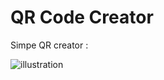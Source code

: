 # QR Code Creator

Simpe QR creator :


<img alt="illustration" src="https://github.com/FlorentGautron/createur_qr_code/blob/master/Illustration%20web%20site.png?raw=true">

